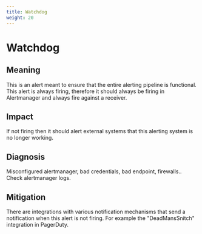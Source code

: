 ```yaml
---
title: Watchdog
weight: 20
---
```


# Watchdog

## Meaning

This is an alert meant to ensure that the entire alerting pipeline is functional.
This alert is always firing, therefore it should always be firing in Alertmanager
and always fire against a receiver.

## Impact

If not firing then it should alert external systems that this alerting system
is no longer working.

## Diagnosis

Misconfigured alertmanager, bad credentials, bad endpoint, firewalls..
Check alertmanager logs.

## Mitigation

There are integrations with various notification
mechanisms that send a notification when this alert is not firing.
For example the "DeadMansSnitch" integration in PagerDuty.
